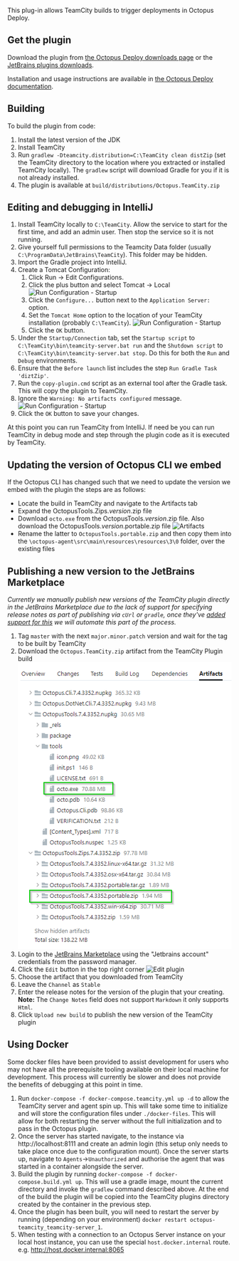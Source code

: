 This plug-in allows TeamCity builds to trigger deployments in Octopus Deploy. 

## Get the plugin

Download the plugin from [the Octopus Deploy downloads page](http://octopusdeploy.com/downloads) or the [JetBrains plugins downloads](<https://plugins.jetbrains.com/plugin/9038-octopus-deploy>).

Installation and usage instructions are available in [the Octopus Deploy documentation](http://octopusdeploy.com/documentation/integration/teamcity). 

## Building

To build the plugin from code:

 1. Install the latest version of the JDK
 2. Install TeamCity
 4. Run `gradlew -Dteamcity.distribution=C:\TeamCity clean distZip` (set the TeamCity
    directory to the location where you extracted or installed TeamCity locally). 
    The `gradlew` script will download Gradle for you if it is not already installed.
 5. The plugin is available at `build/distributions/Octopus.TeamCity.zip`

## Editing and debugging in IntelliJ

1. Install TeamCity locally to `C:\TeamCity`. Allow the service to start for the first time, and add an 
   admin user. Then stop the service so it is not running.
2. Give yourself full permissions to the Teamcity Data folder (usually `C:\ProgramData\JetBrains\TeamCity`). 
   This folder may be hidden.
3. Import the Gradle project into IntelliJ.
4. Create a Tomcat Configuration:
    1. Click Run -> Edit Configurations.
    2. Click the plus button and select Tomcat -> Local
       ![Run Configuration - Startup](https://raw.githubusercontent.com/OctopusDeploy/Octopus-TeamCity/master/TomcatLocal.PNG)
    3. Click the `Configure...` button next to the `Application Server:` option.
    4. Set the `Tomcat Home` option to the location of your TeamCity installation (probably `C:\TeamCity`).
        ![Run Configuration - Startup](https://raw.githubusercontent.com/OctopusDeploy/Octopus-TeamCity/master/TomcatServer.PNG)
    5. Click the `OK` button.
6. Under the `Startup/Connection` tab, set the `Startup script` to `C:\TeamCity\bin\teamcity-server.bat run` and 
   the `Shutdown script` to `C:\TeamCity\bin\teamcity-server.bat stop`. Do this for both the `Run` and `Debug` 
   environments.
5. Ensure that the `Before launch` list includes the step `Run Gradle Task 'diztZip'`.
6. Run the `copy-plugin.cmd` script as an external tool after the Gradle task. This will copy the plugin to TeamCity.
6. Ignore the `Warning: No artifacts configured` message.
   ![Run Configuration - Startup](https://raw.githubusercontent.com/OctopusDeploy/Octopus-TeamCity/master/TomcatStartup.PNG)
7. Click the `OK` button to save your changes.

At this point you can run TeamCity from IntelliJ. If need be you can run TeamCity in debug mode and step 
through the plugin code as it is executed by TeamCity.

## Updating the version of Octopus CLI we embed

If the Octopus CLI has changed such that we need to update the version we embed with the plugin the steps are as follows:

- Locate the build in TeamCity and navigate to the Artifacts tab
- Expand the OctopusTools.Zips.*version*.zip file
- Download `octo.exe` from the OctopusTools.*version*.zip file. Also download the OctopusTools.*version*.portable.zip file
  ![Artifacts](artifacts.png)
- Rename the latter to `OctopusTools.portable.zip` and then copy them into the `\octopus-agent\src\main\resources\resources\3\0` folder, over the existing files

## Publishing a new version to the JetBrains Marketplace

_Currently we manually publish new versions of the TeamCity plugin directly in the JetBrains Marketplace due to the lack of support for specifying release notes as part of publishing via `cUrl` or `gradle`, once they've [added support for this](https://youtrack.jetbrains.com/issue/MP-2369) we will automate this part of the process._

1. Tag `master` with the next `major.minor.patch` version and wait for the tag to be built by TeamCity
2. Download the `Octopus.TeamCity.zip` artifact from the TeamCity Plugin build
    ![Download artifact from TeamCity](DownloadArtifact.png)
3. Login to the [JetBrains Marketplace](https://plugins.jetbrains.com/plugin/9038-octopus-deploy-integration) using the "Jetbrains account" credentials from the password manager.
4. Click the `Edit` button in the top right corner
    ![Edit plugin](EditPlugin.png)
5. Choose the artifact that you downloaded from TeamCity
6. Leave the `Channel` as `Stable`
7. Enter the release notes for the version of the plugin that your creating. **Note:** The `Change Notes` field does not support `Markdown` it only supports `Html`.
8. Click `Upload new build` to publish the new version of the TeamCity plugin

## Using Docker
Some docker files have been provided to assist development for users who may not have all the prerequisite tooling available on their local machine for development. This process will currently be slower and does not provide the benefits of debugging at this point in time.
1. Run `docker-compose -f docker-compose.teamcity.yml up -d` to allow the TeamCity server and agent spin up. This will take some time to initialize and will store the configuration files under `./docker-files`. This will allow for both restarting the server without the full initialization and to pass in the Octopus plugin.
2. Once the server has started navigate, to the instance via http://localhost:8111 and create an admin login (this setup only needs to take place once due to the configuration mount). Once the server starts up, navigate to `Agents`->`Unauthorized` and authorise the agent that was started in a container alongside the server.
3. Build the plugin by running `docker-compose -f docker-compose.build.yml up`. This will use a gradle image, mount the current directory and invoke the `gradlew` command described above. At the end of the build the plugin will be copied into the TeamCity plugins directory created by the container in the previous step.
4. Once the plugin has been built, you will need to restart the server by running (depending on your environment) `docker restart octopus-teamcity_teamcity-server_1`.
5. When testing with a connection to an Octopus Server instance on your local host instance, you can use the special `host.docker.internal` route. e.g. http://host.docker.internal:8065
   